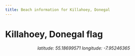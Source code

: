 ```yaml
---
title: Beach information for Killahoey, Donegal
---
```

# Killahoey, Donegal <span class="material-icons" color="blue">flag</span>

<div align="center"><i>latitude: 55.18699571 longitude: -7.95246365</i></div>